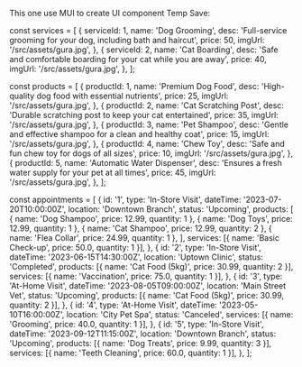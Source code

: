 This one use MUI to create UI component
Temp Save:

const services = [
{
serviceId: 1,
name: 'Dog Grooming',
desc: 'Full-service grooming for your dog, including bath and haircut',
price: 50,
imgUrl: '/src/assets/gura.jpg',
},
{
serviceId: 2,
name: 'Cat Boarding',
desc: 'Safe and comfortable boarding for your cat while you are away',
price: 40,
imgUrl: '/src/assets/gura.jpg',
},
];

const products = [
{
productId: 1,
name: 'Premium Dog Food',
desc: 'High-quality dog food with essential nutrients',
price: 25,
imgUrl: '/src/assets/gura.jpg',
},
{
productId: 2,
name: 'Cat Scratching Post',
desc: 'Durable scratching post to keep your cat entertained',
price: 35,
imgUrl: '/src/assets/gura.jpg',
},
{
productId: 3,
name: 'Pet Shampoo',
desc: 'Gentle and effective shampoo for a clean and healthy coat',
price: 15,
imgUrl: '/src/assets/gura.jpg',
},
{
productId: 4,
name: 'Chew Toy',
desc: 'Safe and fun chew toy for dogs of all sizes',
price: 10,
imgUrl: '/src/assets/gura.jpg',
},
{
productId: 5,
name: 'Automatic Water Dispenser',
desc: 'Ensures a fresh water supply for your pet at all times',
price: 45,
imgUrl: '/src/assets/gura.jpg',
},
];

const appointments = [
{
id: '1',
type: 'In-Store Visit',
dateTime: '2023-07-20T10:00:00Z',
location: 'Downtown Branch',
status: 'Upcoming',
products: [
{ name: 'Dog Shampoo', price: 12.99, quantity: 1 },
{ name: 'Dog Toys', price: 12.99, quantity: 1 },
{ name: 'Cat Shampoo', price: 12.99, quantity: 2 },
{ name: 'Flea Collar', price: 24.99, quantity: 1 },
],
services: [{ name: 'Basic Check-up', price: 50.0, quantity: 1 }],
},
{
id: '2',
type: 'In-Store Visit',
dateTime: '2023-06-15T14:30:00Z',
location: 'Uptown Clinic',
status: 'Completed',
products: [{ name: 'Cat Food (5kg)', price: 30.99, quantity: 2 }],
services: [{ name: 'Vaccination', price: 75.0, quantity: 1 }],
},
{
id: '3',
type: 'At-Home Visit',
dateTime: '2023-08-05T09:00:00Z',
location: 'Main Street Vet',
status: 'Upcoming',
products: [{ name: 'Cat Food (5kg)', price: 30.99, quantity: 2 }],
},
{
id: '4',
type: 'At-Home Visit',
dateTime: '2023-05-10T16:00:00Z',
location: 'City Pet Spa',
status: 'Canceled',
services: [{ name: 'Grooming', price: 40.0, quantity: 1 }],
},
{
id: '5',
type: 'In-Store Visit',
dateTime: '2023-09-12T11:15:00Z',
location: 'Downtown Branch',
status: 'Upcoming',
products: [{ name: 'Dog Treats', price: 9.99, quantity: 3 }],
services: [{ name: 'Teeth Cleaning', price: 60.0, quantity: 1 }],
},
];
